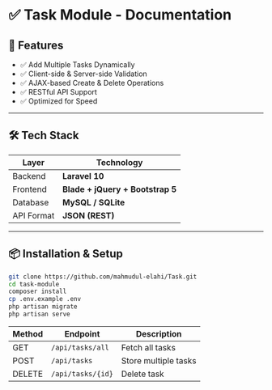 # ✅ Task Module - Documentation

## 🚀 Features

-   ✅ Add Multiple Tasks Dynamically
-   ✅ Client-side & Server-side Validation
-   ✅ AJAX-based Create & Delete Operations
-   ✅ RESTful API Support
-   ✅ Optimized for Speed

---

## 🛠️ Tech Stack

| Layer      | Technology                       |
| ---------- | -------------------------------- |
| Backend    | **Laravel 10**                   |
| Frontend   | **Blade + jQuery + Bootstrap 5** |
| Database   | **MySQL / SQLite**               |
| API Format | **JSON (REST)**                  |

---

## 📦 Installation & Setup

```bash
git clone https://github.com/mahmudul-elahi/Task.git
cd task-module
composer install
cp .env.example .env
php artisan migrate
php artisan serve
```

| Method | Endpoint          | Description          |
| ------ | ----------------- | -------------------- |
| GET    | `/api/tasks/all`  | Fetch all tasks      |
| POST   | `/api/tasks`      | Store multiple tasks |
| DELETE | `/api/tasks/{id}` | Delete task          |
